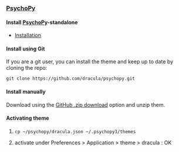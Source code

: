 ### [PsychoPy](https://github.com/psychopy/psychopy)

#### Install [PsychoPy](https://www.psychopy.org/index.html)-standalone

- [Installation](https://www.psychopy.org/download.html)

#### Install using Git

If you are a git user, you can install the theme and keep up to date by cloning the repo:

    git clone https://github.com/dracula/psychopy.git

#### Install manually

Download using the [GitHub .zip download](https://github.com/dracula/psychopy/archive/master.zip) option and unzip them.

#### Activating theme

1. `cp ~/psychopy/dracula.json ~/.psychopy3/themes`

2. activate under Preferences > Application > theme > dracula : OK
